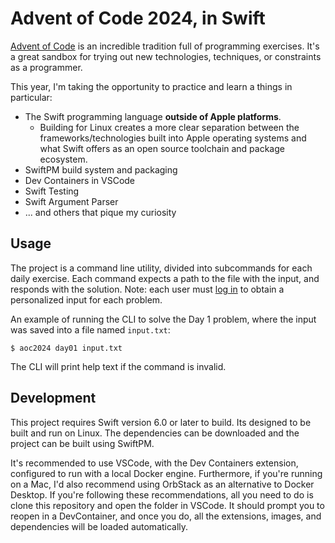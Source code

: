 # Advent of Code 2024, in Swift

[Advent of Code](https://adventofcode.com/2024) is an incredible tradition full of programming
exercises. It's a great sandbox for trying out new technologies, techniques, or constraints as a
programmer.

This year, I'm taking the opportunity to practice and learn a things in particular:
* The Swift programming language **outside of Apple platforms**.
  -  Building for Linux creates a more clear separation between the frameworks/technologies built
     into Apple operating systems and what Swift offers as an open source toolchain and package
     ecosystem.
* SwiftPM build system and packaging
* Dev Containers in VSCode
* Swift Testing
* Swift Argument Parser
* ... and others that pique my curiosity

## Usage

The project is a command line utility, divided into subcommands for each daily exercise. Each
command expects a path to the file with the input, and responds with the solution. Note: each user
must [log in](https://adventofcode.com/2024/auth/login) to obtain a personalized input for each
problem.

An example of running the CLI to solve the Day 1 problem, where the input was saved into a file
named `input.txt`:

```shell
$ aoc2024 day01 input.txt
```

The CLI will print help text if the command is invalid.

## Development

This project requires Swift version 6.0 or later to build. Its designed to be built and run on
Linux. The dependencies can be downloaded and the project can be built using SwiftPM.

It's recommended to use VSCode, with the Dev Containers extension, configured to run with a local
Docker engine. Furthermore, if you're running on a Mac, I'd also recommend using OrbStack as an
alternative to Docker Desktop. If you're following these recommendations, all you need to do is
clone this repository and open the folder in VSCode. It should prompt you to reopen in a
DevContainer, and once you do, all the extensions, images, and dependencies will be loaded
automatically.
